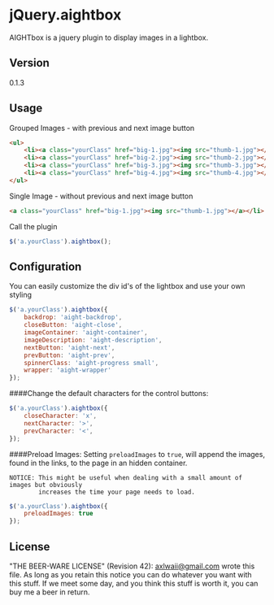jQuery.aightbox
=========

AIGHTbox is a jquery plugin to display images in a lightbox.

Version
----

0.1.3

Usage
----

Grouped Images - with previous and next image button
```html
<ul>
    <li><a class="yourClass" href="big-1.jpg"><img src="thumb-1.jpg"></a></li>
    <li><a class="yourClass" href="big-2.jpg"><img src="thumb-2.jpg"></a></li>
    <li><a class="yourClass" href="big-3.jpg"><img src="thumb-3.jpg"></a></li>
    <li><a class="yourClass" href="big-4.jpg"><img src="thumb-4.jpg"></a></li>
</ul>
```

Single Image - without previous and next image button
```html
<a class="yourClass" href="big-1.jpg"><img src="thumb-1.jpg"></a></li>
```

Call the plugin
```javascript
$('a.yourClass').aightbox();
```

Configuration
----
You can easily customize the div id's of the lightbox
and use your own styling

```javascript
$('a.yourClass').aightbox({
    backdrop: 'aight-backdrop',
    closeButton: 'aight-close',
    imageContainer: 'aight-container',
    imageDescription: 'aight-description',
    nextButton: 'aight-next',
    prevButton: 'aight-prev',
    spinnerClass: 'aight-progress small',
    wrapper: 'aight-wrapper'
});
```

####Change the default characters for the control buttons:
```javascript
$('a.yourClass').aightbox({
    closeCharacter: 'x',
    nextCharacter: '>',
    prevCharacter: '<',
});
```

####Preload Images:
Setting `preloadImages` to `true`, will append the images, found in the links, to the page in an hidden container.
```
NOTICE: This might be useful when dealing with a small amount of images but obviously
        increases the time your page needs to load.
```

```javascript
$('a.yourClass').aightbox({
    preloadImages: true
});
```


License
----
"THE BEER-WARE LICENSE" (Revision 42):
<axlwaii@gmail.com> wrote this file. As long as you retain this notice you
can do whatever you want with this stuff. If we meet some day, and you think
this stuff is worth it, you can buy me a beer in return.
